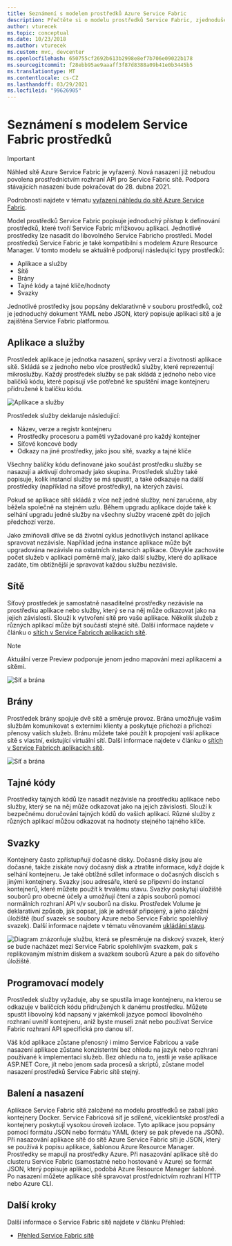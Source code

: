 ```yaml
---
title: Seznámení s modelem prostředků Azure Service Fabric
description: Přečtěte si o modelu prostředků Service Fabric, zjednodušeném přístupu k definování Service Fabricch aplikací pro mřížku.
author: vturecek
ms.topic: conceptual
ms.date: 10/23/2018
ms.author: vturecek
ms.custom: mvc, devcenter
ms.openlocfilehash: 650755cf2692b613b2998e8ef7b706e09022b178
ms.sourcegitcommit: f28ebb95ae9aaaff3f87d8388a09b41e0b3445b5
ms.translationtype: MT
ms.contentlocale: cs-CZ
ms.lasthandoff: 03/29/2021
ms.locfileid: "99626905"
---
```

# <a name="introduction-to-service-fabric-resource-model"></a>Seznámení s modelem Service Fabric prostředků

> [!IMPORTANT]
> Náhled sítě Azure Service Fabric je vyřazený. Nová nasazení již nebudou povolena prostřednictvím rozhraní API pro Service Fabric sítě. Podpora stávajících nasazení bude pokračovat do 28. dubna 2021.
> 
> Podrobnosti najdete v tématu [vyřazení náhledu do sítě Azure Service Fabric](https://azure.microsoft.com/updates/azure-service-fabric-mesh-preview-retirement/).

Model prostředků Service Fabric popisuje jednoduchý přístup k definování prostředků, které tvoří Service Fabric mřížkovou aplikaci. Jednotlivé prostředky lze nasadit do libovolného Service Fabricho prostředí.  Model prostředků Service Fabric je také kompatibilní s modelem Azure Resource Manager. V tomto modelu se aktuálně podporují následující typy prostředků:

- Aplikace a služby
- Sítě
- Brány
- Tajné kódy a tajné klíče/hodnoty
- Svazky

Jednotlivé prostředky jsou popsány deklarativně v souboru prostředků, což je jednoduchý dokument YAML nebo JSON, který popisuje aplikaci sítě a je zajištěna Service Fabric platformou.

## <a name="applications-and-services"></a>Aplikace a služby

Prostředek aplikace je jednotka nasazení, správy verzí a životnosti aplikace sítě. Skládá se z jednoho nebo více prostředků služby, které reprezentují mikroslužby. Každý prostředek služby se pak skládá z jednoho nebo více balíčků kódu, které popisují vše potřebné ke spuštění image kontejneru přidružené k balíčku kódu.

![Aplikace a služby][Image1]

Prostředek služby deklaruje následující:

- Název, verze a registr kontejneru
- Prostředky procesoru a paměti vyžadované pro každý kontejner
- Síťové koncové body
- Odkazy na jiné prostředky, jako jsou sítě, svazky a tajné klíče 

Všechny balíčky kódu definované jako součást prostředku služby se nasazují a aktivují dohromady jako skupina. Prostředek služby také popisuje, kolik instancí služby se má spustit, a také odkazuje na další prostředky (například na síťové prostředky), na kterých závisí.

Pokud se aplikace sítě skládá z více než jedné služby, není zaručena, aby běžela společně na stejném uzlu. Během upgradu aplikace dojde také k selhání upgradu jedné služby na všechny služby vracené zpět do jejich předchozí verze.

Jako zmiňovali dříve se dá životní cyklus jednotlivých instancí aplikace spravovat nezávisle. Například jedna instance aplikace může být upgradována nezávisle na ostatních instancích aplikace. Obvykle zachováte počet služeb v aplikaci poměrně malý, jako další služby, které do aplikace zadáte, tím obtížnější je spravovat každou službu nezávisle.

## <a name="networks"></a>Sítě

Síťový prostředek je samostatně nasaditelné prostředky nezávisle na prostředku aplikace nebo služby, který se na něj může odkazovat jako na jejich závislosti. Slouží k vytvoření sítě pro vaše aplikace. Několik služeb z různých aplikací může být součástí stejné sítě.  Další informace najdete v článku o [sítích v Service Fabricch aplikacích sítě](service-fabric-mesh-networks-and-gateways.md).

> [!NOTE]
> Aktuální verze Preview podporuje jenom jedno mapování mezi aplikacemi a sítěmi.

![Síť a brána][Image2]

## <a name="gateways"></a>Brány
Prostředek brány spojuje dvě sítě a směruje provoz.  Brána umožňuje vašim službám komunikovat s externími klienty a poskytuje příchozí a příchozí přenosy vašich služeb.  Bránu můžete také použít k propojení vaší aplikace sítě s vlastní, existující virtuální sítí. Další informace najdete v článku o [sítích v Service Fabricch aplikacích sítě](service-fabric-mesh-networks-and-gateways.md).

![Síť a brána][Image2]

## <a name="secrets"></a>Tajné kódy

Prostředky tajných kódů lze nasadit nezávisle na prostředku aplikace nebo služby, který se na něj může odkazovat jako na jejich závislosti. Slouží k bezpečnému doručování tajných kódů do vašich aplikací. Různé služby z různých aplikací můžou odkazovat na hodnoty stejného tajného klíče.

## <a name="volumes"></a>Svazky

Kontejnery často zpřístupňují dočasné disky. Dočasné disky jsou ale dočasné, takže získáte nový dočasný disk a ztratíte informace, když dojde k selhání kontejneru. Je také obtížné sdílet informace o dočasných discích s jinými kontejnery. Svazky jsou adresáře, které se připevní do instancí kontejnerů, které můžete použít k trvalému stavu. Svazky poskytují úložiště souborů pro obecné účely a umožňují čtení a zápis souborů pomocí normálních rozhraní API v/v souborů na disku. Prostředek Volume je deklarativní způsob, jak popsat, jak je adresář připojený, a jeho záložní úložiště (buď svazek se soubory Azure nebo Service Fabric spolehlivý svazek).  Další informace najdete v tématu věnovaném [ukládání stavu](service-fabric-mesh-storing-state.md#volumes).

![Diagram znázorňuje službu, která se přesměruje na diskový svazek, který se bude nacházet mezi Service Fabric spolehlivým svazkem, pak s replikovaným místním diskem a svazkem souborů Azure a pak do síťového úložiště.][Image3]

## <a name="programming-models"></a>Programovací modely
Prostředek služby vyžaduje, aby se spustila image kontejneru, na kterou se odkazuje v balíčcích kódu přidružených k danému prostředku. Můžete spustit libovolný kód napsaný v jakémkoli jazyce pomocí libovolného rozhraní uvnitř kontejneru, aniž byste museli znát nebo používat Service Fabric rozhraní API specifická pro danou síť. 

Váš kód aplikace zůstane přenosný i mimo Service Fabricou a vaše nasazení aplikace zůstane konzistentní bez ohledu na jazyk nebo rozhraní používané k implementaci služeb. Bez ohledu na to, jestli je vaše aplikace ASP.NET Core, jít nebo jenom sada procesů a skriptů, zůstane model nasazení prostředků Service Fabric sítě stejný. 

## <a name="packaging-and-deployment"></a>Balení a nasazení

Aplikace Service Fabric sítě založené na modelu prostředků se zabalí jako kontejnery Docker.  Service Fabricová síť je sdílené, víceklientské prostředí a kontejnery poskytují vysokou úroveň izolace.  Tyto aplikace jsou popsány pomocí formátu JSON nebo formátu YAML (který se pak převede na JSON). Při nasazování aplikace sítě do sítě Azure Service Fabric síti je JSON, který se používá k popisu aplikace, šablonou Azure Resource Manager. Prostředky se mapují na prostředky Azure.  Při nasazování aplikace sítě do clusteru Service Fabric (samostatné nebo hostované v Azure) se formát JSON, který popisuje aplikaci, podobá Azure Resource Manager šabloně.  Po nasazení můžete aplikace sítě spravovat prostřednictvím rozhraní HTTP nebo Azure CLI. 


## <a name="next-steps"></a>Další kroky 
Další informace o Service Fabric sítě najdete v článku Přehled:
- [Přehled Service Fabric sítě](service-fabric-mesh-overview.md)

[Image1]: media/service-fabric-mesh-service-fabric-resources/AppsAndServices.png
[Image2]: media/service-fabric-mesh-service-fabric-resources/NetworkAndGateway.png
[Image3]: media/service-fabric-mesh-service-fabric-resources/volumes.png
